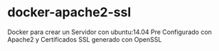 # docker-apache2-ssl
Docker para crear un Servidor con ubuntu:14.04 Pre Configurado con Apache2 y Certificados SSL generado con OpenSSL
